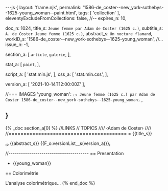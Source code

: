---js
{
  layout:    'frame.njk',
  permalink: '1586-de_coster--new_york-sothebys--1625-young_woman--paint.html',
  tags:      [ 'collection' ],
  eleventyExcludeFromCollections: false,
  //-- expires_n: 10,

  doc_n:      1024,
  title_s:    `Jeune femme par Adam de Coster (1625 c.)`,
  subtitle_s: `A. de Coster Jeune femme (1625 c.)`,
  abstract_s: `Un nocture flamand`,
  workID_s:   '1586-de_coster--new_york-sothebys--1625-young_woman',
  //... issue_n: -1,

  section_a:
  [
    `article`,
    `galerie`,
  ],

  stat_a:
  [
    `paint`,
  ],

  script_a:
  [
    'stat.min.js',
  ],
  css_a:
  [
    'stat.min.css',
  ],

  version_a:
  [
    '2021-10-14T12:00:00Z'
  ],

  //=== IMAGES
  'young_woman':
      `₍₉ Jeune femme (1625 c.) par Adam de Coster
      1586-de_coster--new_york-sothebys--1625-young_woman₎`
  ,

}
---
{% _doc section_a[0] %}
//LINKS
// TOPICS
////
‹Adam de Coster›
////
//========================================
= {{title_s}}

₍₀ {{abstract_s}}
  {{F_o.versionList__s(version_a)}}₎

//---------------------------------------
== Presentation

* {{young_woman}}

== Colorimétrie

L'analyse colorimétrique...
{% end_doc %}
